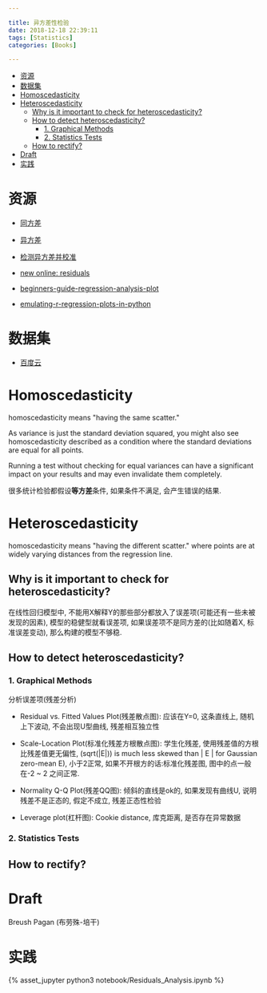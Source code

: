 ```yaml
---

title: 异方差性检验
date: 2018-12-18 22:39:11
tags: [Statistics]
categories: [Books]

---
```


<!-- vim-markdown-toc GFM -->

* [资源](#资源)
* [数据集](#数据集)
* [Homoscedasticity](#homoscedasticity)
* [Heteroscedasticity](#heteroscedasticity)
    * [Why is it important to check for heteroscedasticity?](#why-is-it-important-to-check-for-heteroscedasticity)
    * [How to detect heteroscedasticity?](#how-to-detect-heteroscedasticity)
        * [1. Graphical Methods](#1-graphical-methods)
        * [2. Statistics Tests](#2-statistics-tests)
    * [How to rectify?](#how-to-rectify)
* [Draft](#draft)
* [实践](#实践)

<!-- vim-markdown-toc -->

<!-- more -->

# 资源

- [同方差](https://www.statisticshowto.datasciencecentral.com/homoscedasticity/)

- [异方差](https://www.statisticshowto.datasciencecentral.com/heteroscedasticity-simple-definition-examples)

- [检测异方差并校准](https://datascienceplus.com/how-to-detect-heteroscedasticity-and-rectify-it/)

- [new online: residuals](https://newonlinecourses.science.psu.edu/stat501/node/277)

- [beginners-guide-regression-analysis-plot][hackerearth]

- [emulating-r-regression-plots-in-python](https://medium.com/@emredjan/emulating-r-regression-plots-in-python-43741952c034)


[hackerearth]: https://www.hackerearth.com/practice/machine-learning/machine-learning-algorithms/beginners-guide-regression-analysis-plot-interpretations/tutorial/

# 数据集

- [百度云](https://pan.baidu.com/s/1zrsRVALr5icPWbxMRWFhSA "Datasets/Statistics/")

# Homoscedasticity

homoscedasticity means "having the same scatter." 

As variance is just the standard deviation squared, you might also see homoscedasticity described as a condition where the standard deviations are equal for all points.

Running a test without checking for equal variances can have a significant impact on your results and may even invalidate them completely.

很多统计检验都假设**等方差**条件, 如果条件不满足, 会产生错误的结果.

# Heteroscedasticity

homoscedasticity means "having the different scatter." where points are at widely varying distances from the regression line.

## Why is it important to check for heteroscedasticity?

在线性回归模型中, 不能用X解释Y的那些部分都放入了误差项(可能还有一些未被发现的因素), 模型的稳健型就看误差项, 如果误差项不是同方差的(比如随着X, 标准误差变动), 那么构建的模型不够稳.

## How to detect heteroscedasticity?

### 1. Graphical Methods

分析误差项(残差分析)

- Residual vs. Fitted Values Plot(残差散点图): 应该在Y=0, 这条直线上, 随机上下波动, 不会出现U型曲线, 残差相互独立性

- Scale-Location Plot(标准化残差方根散点图): 学生化残差, 使用残差值的方根比残差值更无偏性, (sqrt(|E|)) is much less skewed than | E | for Gaussian zero-mean E), 小于2正常, 如果不开根方的话:标准化残差图, 图中的点一般在-2 ~ 2 之间正常.

- Normality Q-Q Plot(残差QQ图): 倾斜的直线是ok的, 如果发现有曲线U, 说明残差不是正态的, 假定不成立, 残差正态性检验

- Leverage plot(杠杆图): Cookie distance, 库克距离, 是否存在异常数据


### 2. Statistics Tests


## How to rectify?


# Draft

Breush Pagan (布劳殊-培干)


# 实践

{% asset_jupyter python3 notebook/Residuals_Analysis.ipynb %}
